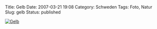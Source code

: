 Title: Gelb
Date: 2007-03-21 19:08
Category: Schweden
Tags: Foto, Natur
Slug: gelb
Status: published

[![Gelb](/pic/gulablommor_s.jpg "Gelb")](/pic/gulablommor_l.jpg)

